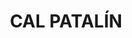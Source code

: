 ---
layout: test
title:  "CAL PATALÍN"
coordinates:
  - group1:
    - [1.461059871884847, 42.357436481952853]
    - [1.461276663143207, 42.357451074795861]
    - [1.461294256848742, 42.357329478209785]
    - [1.461098332073932, 42.357298849886952]
    - [1.461059871884847, 42.357436481952853]
---